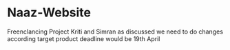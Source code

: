 # Naaz-Website
Freenclancing Project
Kriti and Simran as discussed we need to do changes according target product deadline would be 19th April
